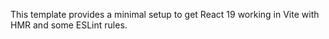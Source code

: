 

This template provides a minimal setup to get React 19 working in Vite with HMR and some ESLint rules.